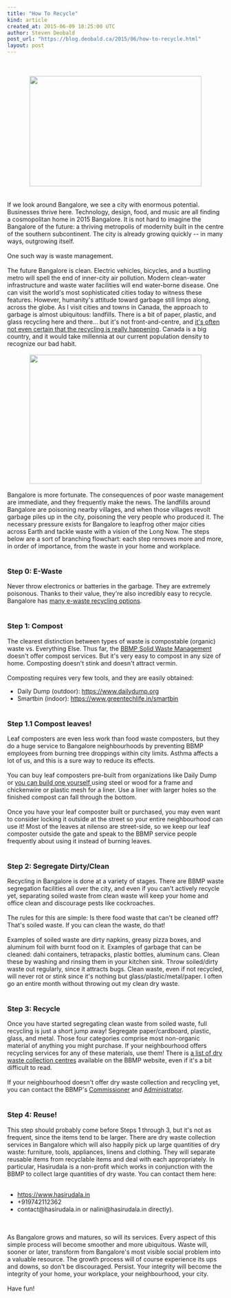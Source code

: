 ```yaml
---
title: "How To Recycle"
kind: article
created_at: 2015-06-09 18:25:00 UTC
author: Steven Deobald
post_url: "https://blog.deobald.ca/2015/06/how-to-recycle.html"
layout: post
---
```

<div dir="ltr" style="text-align: left;" trbidi="on"><div class="separator" style="clear: both; text-align: center;"><br /></div><div class="separator" style="clear: both; text-align: center;"><br /></div><div class="separator" style="clear: both; text-align: center;"><a href="https://2.bp.blogspot.com/-VwNivLd347A/VXcvFp8GipI/AAAAAAAARhk/rrumvPkPbfw/s1600/bangalore-metro.jpg" imageanchor="1" style="margin-left: 1em; margin-right: 1em;"><img border="0" height="256" src="https://2.bp.blogspot.com/-VwNivLd347A/VXcvFp8GipI/AAAAAAAARhk/rrumvPkPbfw/s400/bangalore-metro.jpg" width="400" /></a></div><br /><br />If we look around Bangalore, we see a city with enormous potential. Businesses thrive here. Technology, design, food, and music are all finding a cosmopolitan home in 2015 Bangalore. It is not hard to imagine the Bangalore of the future: a thriving metropolis of modernity built in the centre of the southern subcontinent. The city is already growing quickly -- in many ways, outgrowing itself.<br /><br />One such way is waste management.<br /><br />The future Bangalore is clean. Electric vehicles, bicycles, and a bustling metro will spell the end of inner-city air pollution. Modern clean-water infrastructure and waste water facilities will end water-borne disease. One can visit the world's most sophisticated cities today to witness these features. However, humanity's attitude toward garbage still limps along, across the globe. As I visit cities and towns in Canada, the approach to garbage is almost ubiquitous: landfills. There is a bit of paper, plastic, and glass recycling here and there... but it's not front-and-centre, and <a href="https://www.cbc.ca/news/canada/saskatchewan/city-of-regina-hasn-t-been-recycling-glass-food-containers-1.2761004" target="_blank">it's often not even certain that the recycling is really happening</a>. Canada is a big country, and it would take millennia at our current population density to recognize our bad habit.<br /><br /><div class="separator" style="clear: both; text-align: center;"><a href="https://1.bp.blogspot.com/-bQ0oBeQFTm4/VXcsXM5dF-I/AAAAAAAARhY/5Rid5mYDWVs/s1600/bangalore-garbage.jpg" imageanchor="1" style="margin-left: 1em; margin-right: 1em;"><img border="0" height="300" src="https://1.bp.blogspot.com/-bQ0oBeQFTm4/VXcsXM5dF-I/AAAAAAAARhY/5Rid5mYDWVs/s400/bangalore-garbage.jpg" width="400" /></a></div><br />Bangalore is more fortunate. The consequences of poor waste management are immediate, and they frequently make the news. The landfills around Bangalore are poisoning nearby villages, and when those villages revolt garbage piles up in the city, poisoning the very people who produced it. The necessary pressure exists for Bangalore to leapfrog other major cities across Earth and tackle waste with a vision of the Long Now. The steps below are a sort of branching flowchart: each step removes more and more, in order of importance, from the waste in your home and workplace.<br /><br /><h3 style="text-align: left;">Step 0: E-Waste</h3>Never&nbsp;throw electronics or batteries in the garbage. They are extremely poisonous. Thanks to their value, they're also incredibly easy to recycle. Bangalore has <a href="https://lmgtfy.com/?q=bangalore%20e-waste" target="_blank">many e-waste recycling options</a>.<br /><br /><h3 style="text-align: left;">Step 1: Compost</h3>The clearest distinction between types of waste is compostable (organic) waste vs. Everything Else. Thus far, the <a href="https://bbmp.gov.in/web/guest/swm" target="_blank">BBMP Solid Waste Management</a> doesn't offer compost services. But it's very easy to compost in any size of home. Composting doesn't stink and doesn't attract vermin.<br /><br />Composting requires very few tools, and they are easily obtained:<br /><ul style="text-align: left;margin-bottom: 0"><li>Daily Dump (outdoor): <a href="https://www.dailydump.org/">https://www.dailydump.org</a></li><li>Smartbin (indoor): <a href="https://www.greentechlife.in/smartbin">https://www.greentechlife.in/smartbin</a></li></ul><br /><h3 style="text-align: left;">Step 1.1 Compost leaves!</h3>Leaf composters are even less work than food waste composters, but they do a huge service to Bangalore neighbourhoods by preventing BBMP employees from burning tree droppings within city limits. Asthma affects a lot of us, and this is a sure way to reduce its effects.<br /><br />You can buy leaf composters pre-built from organizations like Daily Dump or <a href="https://lmgtfy.com/?q=build+leaf+composter+bin" target="_blank">you can build one yourself </a>using steel or wood for a frame and chickenwire or plastic mesh for a liner. Use a liner with larger holes so the finished compost can fall through the bottom.<br /><br />Once you have your leaf composter built or purchased, you may even want to consider locking it outside at the street so your entire neighbourhood can use it! Most of the leaves at nilenso are street-side, so we keep our leaf composter outside the gate and speak to the BBMP service people frequently about using it instead of burning leaves.<br /><br /><h3 style="text-align: left;">Step 2: Segregate Dirty/Clean</h3>Recycling in Bangalore is done at a variety of stages. There are BBMP waste segregation facilities all over the city, and even if you can't actively recycle yet, separating soiled waste from clean waste will keep your home and office clean and discourage pests like cockroaches.<br /><br />The rules for this are simple: Is there food waste that can't be cleaned off? That's soiled waste. If you can clean the waste, do that!<br /><br />Examples of soiled waste are dirty napkins, greasy pizza boxes, and aluminum foil with burnt food on it. Examples of garbage that can be cleaned: dahi containers, tetrapacks, plastic bottles, aluminum cans. Clean these by washing and rinsing them in your kitchen sink. Throw soiled/dirty waste out regularly, since it attracts bugs. Clean waste, even if not recycled, will never rot or stink since it's nothing but glass/plastic/metal/paper. I often go an entire month without throwing out my clean dry waste.<br /><br /><h3 style="text-align: left;">Step 3: Recycle</h3>Once you have started segregating clean waste from soiled waste, full recycling is just a short jump away! Segregate paper/cardboard, plastic, glass, and metal. Those four categories comprise most non-organic material of anything you might purchase. If your neighbourhood offers recycling services for any of these materials, use them! There is <a href="https://218.248.45.169/download/engineering/Dry%20waste%20collection%20Center.pdf" target="_blank">a list of dry waste collection centres</a> available on the BBMP website, even if it's a bit difficult to read.<br /><br />If your neighbourhood doesn't offer dry waste collection and recycling yet, you can contact the BBMP's <a href="https://bbmp.gov.in/web/guest/commissioner" target="_blank">Commissioner</a> and <a href="https://bbmp.gov.in/web/guest/administrator" target="_blank">Administrator</a>.<br /><br /><h3 style="text-align: left;">Step 4: Reuse!</h3>This step should probably come before Steps 1 through 3, but it's not as frequent, since the items tend to be larger. There are dry waste collection services in Bangalore which will also happily pick up large quantities of dry waste: furniture, tools, appliances, linens and clothing. They will separate reusable items from recyclable items and deal with each appropriately. In particular, Hasirudala is a non-profit which works in conjunction with the BBMP to collect large quantities of dry waste. You can contact them here:<br /><br /><ul style="text-align: left;"><li><a href="https://www.hasirudala.in/">https://www.hasirudala.in</a></li><li>+919742112362</li><li>contact@hasirudala.in or nalini@hasirudala.in directly).</li></ul><br /><br />As Bangalore grows and matures, so will its services. Every aspect of this simple process will become smoother and more ubiquitous. Waste will, sooner or later, transform from Bangalore's most visible social problem into a valuable resource. The growth process will of course experience its ups and downs, so don't be discouraged. Persist. Your integrity will become the integrity of your home, your workplace, your neighbourhood, your city.<br /><br />Have fun!<br /><div><br /></div></div>

